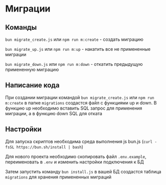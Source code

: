 # Миграции

## Команды

```bun migrate_create.js``` или ```npm run m:create``` - создать миграцию

```bun migrate_up.js``` или ```npm run m:up``` - накатить все не примененные миграции

```bun migrate_down.js``` или ```npm run m:down``` - откатить предыдущую примененную миграцию

## Написание кода

При создании миграции командой ```bun migrate_create.js``` или ```npm run m:create``` в папке ```migrations```
создастся файл с функциями up и down. В функцию up необходимо вставить SQL запрос для применения миграции, а в функцию
down SQL для отката

## Настройки

Для запуска скриптов необходима среда выполнения js bun.js (```curl -fsSL https://bun.sh/install | bash```)

Для нового проекта необходимо скопировать файл ```.env.example```, переименовать в ```.env``` и изменить настройки
подключения к БД

Затем запустить команду ```bun install.js``` в вашей БД создастся таблица ```migrations``` для хранения примененных
миграций
